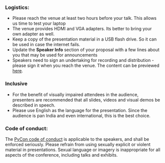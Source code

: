 
### Logistics:

- Please reach the venue at least two hours before your talk. This allows us time to test your laptop
- The venue provides HDMI and VGA adapters. Its better to bring your own adapter as well.
- Keep a copy of the presentation material in a USB flash drive. So it can be used in case the internet fails.
- Update the **Speaker Info** section of your proposal with a few lines about you that may be used for announcements
- Speakers need to sign an undertaking for recording and distribution - please sign it when you reach the venue. The content can be previewed [here](https://github.com/pythonindia/inpycon2019-tasks/wiki/Undertaking-for-recording-and-distribution).

### Inclusive

- For the benefit of visually impaired attendees in the audience, presenters are recommended that all slides, videos and visual demos be described in speech.
- Please use English as the language for the presentation. Since the audience is pan India and even international, this is the best choice.

### Code of conduct:

The [PyCon code of conduct](https://in.pycon.org/2019/code-of-conduct.html) is applicable to the speakers, and shall be enforced seriously. Please refrain from using sexually explicit or violent material in presentations. Sexual language or imagery is inappropriate for all aspects of the conference, including talks and exhibits.

